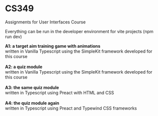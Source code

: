 # CS349
Assignments for User Interfaces Course

Everything can be run in the developer environment for vite projects (npm run dev)

**A1: a target aim training game with animations**
</br>written in Vanilla Typescript using the SimpleKit framework developed for this course
</br></br>**A2: a quiz module**
</br>written in Vanilla Typescript using the SimpleKit framework developed for this course
</br></br>**A3: the same quiz module**
</br>written in Typescript using Preact with HTML and CSS
</br></br>**A4: the quiz module again**
</br>written in Typescript using Preact and Typewind CSS frameworks
